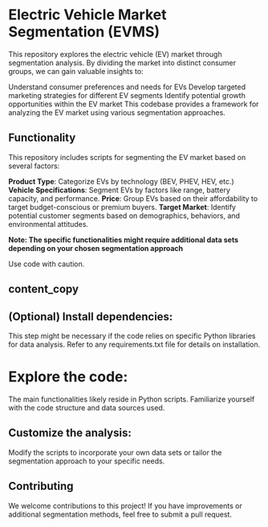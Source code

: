 # Electric Vehicle Market Segmentation (EVMS)


This repository explores the electric vehicle (EV) market through segmentation analysis. By dividing the market into distinct consumer groups, we can gain valuable insights to:

Understand consumer preferences and needs for EVs
Develop targeted marketing strategies for different EV segments
Identify potential growth opportunities within the EV market
This codebase provides a framework for analyzing the EV market using various segmentation approaches.

## Functionality
This repository includes scripts for segmenting the EV market based on several factors:

**Product Type**: Categorize EVs by technology (BEV, PHEV, HEV, etc.)
**Vehicle Specifications**: Segment EVs by factors like range, battery capacity, and performance.
**Price**: Group EVs based on their affordability to target budget-conscious or premium buyers.
**Target Market**: Identify potential customer segments based on demographics, behaviors, and environmental attitudes.

**Note: The specific functionalities might require additional data sets depending on your chosen segmentation approach**


Use code with caution.
## content_copy
## (Optional) Install dependencies:

This step might be necessary if the code relies on specific Python libraries for data analysis. Refer to any requirements.txt file for details on installation.

# Explore the code:

The main functionalities likely reside in Python scripts. Familiarize yourself with the code structure and data sources used.
## Customize the analysis:

Modify the scripts to incorporate your own data sets or tailor the segmentation approach to your specific needs.

## Contributing
We welcome contributions to this project! If you have improvements or additional segmentation methods, feel free to submit a pull request.
